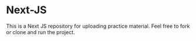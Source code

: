 # Next-JS
This is a Next JS repository for uploading practice material. Feel free to fork or clone and run the project.

